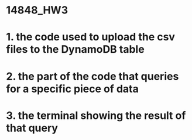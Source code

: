 # 14848_HW3
# 1. the code used to upload the csv files to the DynamoDB table
# 2. the part of the code that queries for a specific piece of data
# 3. the terminal showing the result of that query
